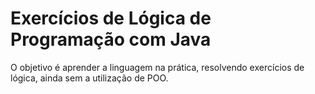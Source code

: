 # Exercícios de Lógica de Programação com Java

O objetivo é aprender a linguagem na prática, resolvendo exercícios de lógica, ainda sem a utilização de POO.
